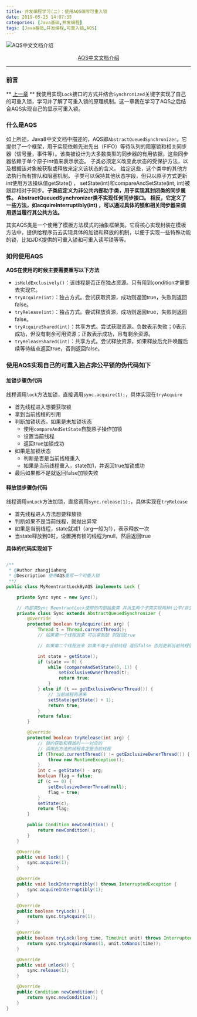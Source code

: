 ```yaml
---
title: 并发编程学习(二)：使用AQS编写可重入锁
date: 2019-05-25 14:07:35
categories: [Java基础,并发编程]
tags: [Java基础,并发编程,可重入锁,AQS]
---
```

![AQS中文文档介绍](aqs.png)
<div style="width:100%;text-align: center;"><a href="http://www.matools.com/api/java8">AQS中文文档介绍</a></div>

<!--more-->

----------
### 前言
** [上一章](/blog/20190517/编写一个简易的可重入锁-一/) ** 我使用实现`Lock`接口的方式并结合`Synchronized`关键字实现了自己的可重入锁，学习并了解了可重入锁的原理机制。这一章我在学习了AQS之后结合AQS实现自己的显示可重入锁。

### 什么是AQS
如上所述，Java8中文文档中描述的，AQS即`AbstractQueuedSynchronizer`。它提供了一个框架，用于实现依赖先进先出（FIFO）等待队列的阻塞锁和相关同步器（信号量，事件等）。该类被设计为大多数类型的同步器的有用依据，这些同步器依赖于单个原子int值来表示状态。 子类必须定义改变此状态的受保护方法，以及根据该对象被获取或释放来定义该状态的含义。 给定这些，这个类中的其他方法执行所有排队和阻塞机制。 子类可以保持其他状态字段，但只以原子方式更新int使用方法操纵值getState() ， setState(int)和compareAndSetState(int, int)被跟踪相对于同步。**子类应定义为非公共内部助手类，用于实现其封闭类的同步属性。 AbstractQueuedSynchronizer类不实现任何同步接口。 相反，它定义了一些方法，如acquireInterruptibly(int) ，可以通过具体的锁和相关同步器来调用适当履行其公共方法。**

其实AQS类是一个使用了模板方法模式的抽象框架类。它将核心实现封装在模板方法中，提供给程序员去实现具体的加锁和释放的机制，以便于实现一些特殊功能的锁，比如JDK提供的可重入锁和可重入读写锁等等。

### 如何使用AQS
**AQS在使用的时候主要需要重写以下方法**
- `isHeldExclusively()`：该线程是否正在独占资源。只有用到condition才需要去实现它。
- `tryAcquire(int)`：独占方式。尝试获取资源，成功则返回true，失败则返回false。
- `tryRelease(int)`：独占方式。尝试释放资源，成功则返回true，失败则返回false。
- `tryAcquireShared(int)`：共享方式。尝试获取资源。负数表示失败；0表示成功，但没有剩余可用资源；正数表示成功，且有剩余资源。
- `tryReleaseShared(int)`：共享方式。尝试释放资源，如果释放后允许唤醒后续等待结点返回true，否则返回false。

### 使用AQS实现自己的可重入独占非公平锁的伪代码如下

#### 加锁步骤伪代码
线程调用`lock`方法加锁，直接调用`sync.acquire(1);`，具体实现在`tryAcquire`
- 首先线程进入想要获取锁
- 拿到当前线程的引用
- 判断加锁状态，如果是未加锁状态
  - 使用`compareAndSetState`自旋原子操作加锁
  - 设置当前线程
  - 返回true加锁成功
- 如果是加锁状态
  - 判断是否是当前线程重入
  - 如果是当前线程重入，state加1，并返回true加锁成功
- 最后如果都不是就返回false加锁失败

#### 释放锁步骤伪代码
线程调用`unLock`方法加锁，直接调用`sync.release(1);`，具体实现在`tryRelease`
- 首先线程进入方法想要释放锁
- 判断如果不是当前线程，就抛出异常
- 如果是当前线程，state就减1（arg一般为1），表示释放一次
- 当state释放到0时，设置拥有锁的线程为null，然后返回true

**具体的代码实现如下**

```java

/**
 * @Author zhangjiaheng
 * @Description 使用AQS重写一个可重入锁
 **/
public class MyReentrantLockByAQS implements Lock {

    private Sync sync = new Sync();

    // 内部类Sync ReentrantLock使用的内部抽象类 并派生两个子类实现两种(公平/非公平)锁
    private class Sync extends AbstractQueuedSynchronizer {
        @Override
        protected boolean tryAcquire(int arg) {
            Thread t = Thread.currentThread();
            // 如果第一个线程进来 可以拿到锁 则返回true

            // 如果第二个线程进来 如果不等于当前线程 返回false 否则更新当前线程值

            int state = getState();
            if (state == 0) {
                while (compareAndSetState(0, 1)) {
                    setExclusiveOwnerThread(t);
                    return true;
                }
            } else if (t == getExclusiveOwnerThread()) {
                // 当前线程再进来
                setState(getState() + 1);
                return true;
            }
            return false;
        }

        @Override
        protected boolean tryRelease(int arg) {
            // 锁的获取和释放时一一对应的
            // 调用此方法的线程肯定是当前线程
            if (Thread.currentThread() != getExclusiveOwnerThread()) {
                throw new RuntimeException();
            }
            int c = getState() - arg;
            boolean flag = false;
            if (c == 0) {
                setExclusiveOwnerThread(null);
                flag = true;
            }
            setState(c);
            return flag;
        }

        public Condition newCondition() {
            return newCondition();
        }
    }

    @Override
    public void lock() {
        sync.acquire(1);
    }

    @Override
    public void lockInterruptibly() throws InterruptedException {
        sync.acquireInterruptibly(1);
    }

    @Override
    public boolean tryLock() {
        return sync.tryAcquire(1);
    }

    @Override
    public boolean tryLock(long time, TimeUnit unit) throws InterruptedException {
        return sync.tryAcquireNanos(1, unit.toNanos(time));
    }

    @Override
    public void unlock() {
        sync.release(1);
    }

    @Override
    public Condition newCondition() {
        return sync.newCondition();
    }
}
```
